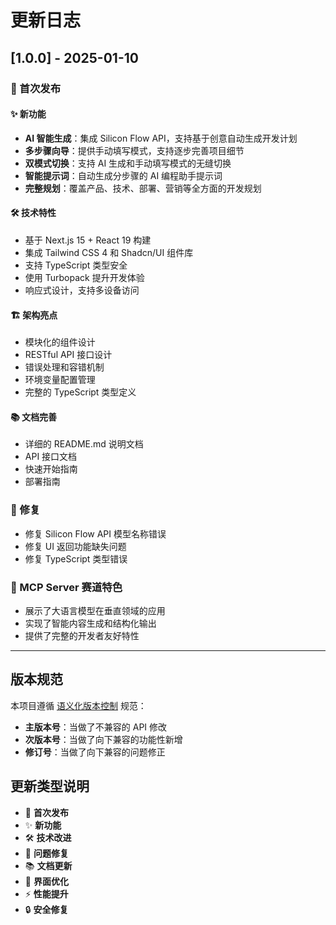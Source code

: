 # 更新日志

## [1.0.0] - 2025-01-10

### 🎉 首次发布

#### ✨ 新功能
- **AI 智能生成**：集成 Silicon Flow API，支持基于创意自动生成开发计划
- **多步骤向导**：提供手动填写模式，支持逐步完善项目细节
- **双模式切换**：支持 AI 生成和手动填写模式的无缝切换
- **智能提示词**：自动生成分步骤的 AI 编程助手提示词
- **完整规划**：覆盖产品、技术、部署、营销等全方面的开发规划

#### 🛠️ 技术特性
- 基于 Next.js 15 + React 19 构建
- 集成 Tailwind CSS 4 和 Shadcn/UI 组件库
- 支持 TypeScript 类型安全
- 使用 Turbopack 提升开发体验
- 响应式设计，支持多设备访问

#### 🏗️ 架构亮点
- 模块化的组件设计
- RESTful API 接口设计
- 错误处理和容错机制
- 环境变量配置管理
- 完整的 TypeScript 类型定义

#### 📚 文档完善
- 详细的 README.md 说明文档
- API 接口文档
- 快速开始指南
- 部署指南

### 🔧 修复
- 修复 Silicon Flow API 模型名称错误
- 修复 UI 返回功能缺失问题
- 修复 TypeScript 类型错误

### 🎯 MCP Server 赛道特色
- 展示了大语言模型在垂直领域的应用
- 实现了智能内容生成和结构化输出
- 提供了完整的开发者友好特性

---

## 版本规范

本项目遵循 [语义化版本控制](https://semver.org/) 规范：

- **主版本号**：当做了不兼容的 API 修改
- **次版本号**：当做了向下兼容的功能性新增
- **修订号**：当做了向下兼容的问题修正

## 更新类型说明

- 🎉 **首次发布**
- ✨ **新功能**
- 🛠️ **技术改进**
- 🔧 **问题修复**
- 📚 **文档更新**
- 🎨 **界面优化**
- ⚡ **性能提升**
- 🔒 **安全修复**
